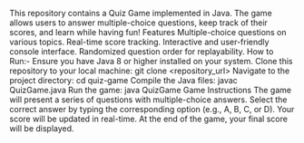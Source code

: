 This repository contains a Quiz Game implemented in Java. The game allows users to answer multiple-choice questions, keep track of their scores, and learn while having fun!
Features
Multiple-choice questions on various topics.
Real-time score tracking.
Interactive and user-friendly console interface.
Randomized question order for replayability.
How to Run:-
Ensure you have Java 8 or higher installed on your system.
Clone this repository to your local machine:
git clone <repository_url>
Navigate to the project directory:
cd quiz-game
Compile the Java files:
javac QuizGame.java
Run the game:
java QuizGame
Game Instructions
The game will present a series of questions with multiple-choice answers.
Select the correct answer by typing the corresponding option (e.g., A, B, C, or D).
Your score will be updated in real-time.
At the end of the game, your final score will be displayed.
